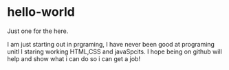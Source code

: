 # hello-world

Just one for the here.

I am just starting out in prgraming, I have never been good at programing unitl I staring working HTML,CSS and javaSpcits. 
I hope being on github will help and show what i can do so i can get a job!

